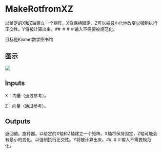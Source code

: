 # MakeRotfromXZ

以给定的X和Z轴建立一个矩阵。X将保持固定，Z可以被最小化地改变以强制执行正交性。Y将被计算出来。## ＃＃＃输入不需要被规范化。

目标是Kismet数学图书馆

## 图示

![]($-20221218-19543743.png)

## Inputs

X：向量（通过参考）。

Z：向量（通过参考）。  

## Outputs

返回值。旋转器。以给定的X轴和Z轴建立一个矩阵。X轴将保持固定，Z轴可能会有最小的变化，以强制执行正交性。Y将被计算出来。## ＃＃输入不需要规范化。
